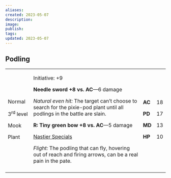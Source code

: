 ```yaml
---
aliases: 
created: 2023-05-07
description: 
image: 
publish: 
tags: 
updated: 2023-05-07
---
```


## Podling

<table>
<colgroup>
<col style="width: 16%" />
<col style="width: 72%" />
<col style="width: 5%" />
<col style="width: 5%" />
</colgroup>
<tbody>
<tr class="odd">
<td><p>Normal</p>
<p>3<sup>rd</sup> level</p>
<p>Mook</p>
<p>Plant</p></td>
<td><p>Initiative: +9</p>
<p><strong>Needle sword +8 vs. AC</strong>—6 damage</p>
<p><em>Natural even hit:</em> The target can’t choose to search for the
pixie-pod plant until all podlings in the battle are slain.</p>
<p><strong>R: Tiny green bow +8 vs. AC</strong>—5 damage</p>
<p><u>Nastier Specials</u></p>
<p><em>Flight:</em> The podling that can fly, hovering out of reach and
firing arrows, can be a real pain in the pate.</p></td>
<td><p><strong>AC</strong></p>
<p><strong>PD</strong></p>
<p><strong>MD</strong></p>
<p><strong>HP</strong></p></td>
<td><p>18</p>
<p>17</p>
<p>13</p>
<p>10</p></td>
</tr>
<tr class="even">
<td></td>
<td></td>
<td></td>
<td></td>
</tr>
</tbody>
</table>

